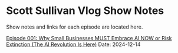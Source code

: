 # Scott Sullivan Vlog Show Notes

Show notes and links for each episode are located here.

[Episode 001: Why Small Businesses MUST Embrace AI NOW or Risk Extinction (The AI Revolution Is Here)](episodes/001-202412-14/shownotes.md)
Date: 2024-12-14

